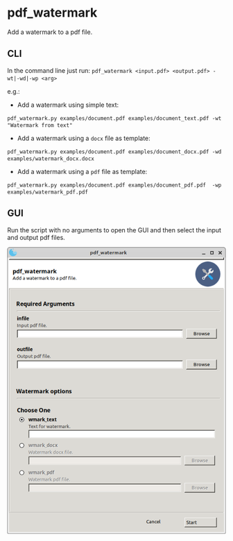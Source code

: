 # pdf_watermark
Add a watermark to a pdf file.

## CLI

In the command line just run: `pdf_watermark <input.pdf> <output.pdf> -wt|-wd|-wp <arg>`

e.g.:

* Add a watermark using simple text:

```
pdf_watermark.py examples/document.pdf examples/document_text.pdf -wt "Watermark from text"
```

* Add a watermark using a `docx` file as template:

```
pdf_watermark.py examples/document.pdf examples/document_docx.pdf -wd examples/watermark_docx.docx
```

* Add a watermark using a `pdf` file as template:

```
pdf_watermark.py examples/document.pdf examples/document_pdf.pdf  -wp examples/watermark_pdf.pdf
```

## GUI

Run the script with no arguments to open the GUI and then select the input and output pdf files.

<img src="./gui_example.png" alt="GUI" width="600"/>
